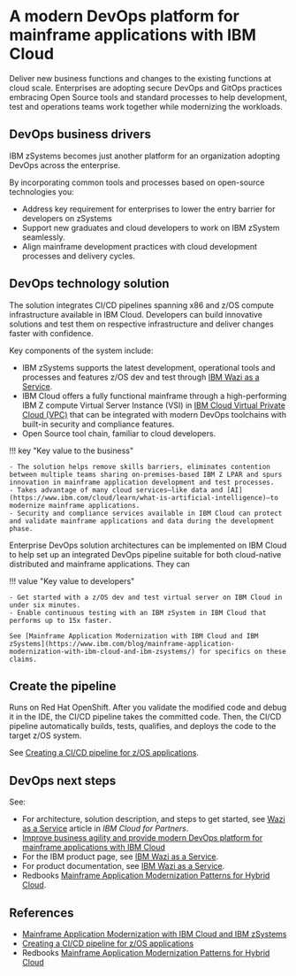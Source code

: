 # A modern DevOps platform for mainframe applications with IBM Cloud

Deliver new business functions and changes to the existing functions at cloud scale. Enterprises are adopting secure DevOps and GitOps practices embracing Open Source tools and standard processes to help development, test and operations teams work together while modernizing the workloads.

## DevOps business drivers

IBM zSystems becomes just another platform for an organization adopting DevOps across the enterprise. 

By incorporating common tools and processes based on open-source technologies you:

- Address key requirement for enterprises to lower the entry barrier for developers on zSystems
- Support new graduates and cloud developers to work on IBM zSystem seamlessly.
- Align mainframe development practices with cloud development processes and delivery cycles.

## DevOps technology solution

The solution integrates CI/CD pipelines spanning x86 and z/OS compute infrastructure available in IBM Cloud. Developers can build innovative solutions and test them on respective infrastructure and deliver changes faster with confidence.

Key components of the system include: 

- IBM zSystems supports the latest development, operational tools and processes and features z/OS dev and test through [IBM Wazi as a Service](https://www.ibm.com/cloud/wazi-as-a-service). 
- IBM Cloud offers a fully functional mainframe through a high-performing IBM Z compute Virtual Server Instance (VSI) in [IBM Cloud Virtual Private Cloud (VPC)](https://www.ibm.com/cloud/vpc) that can be integrated with modern DevOps toolchains with built-in security and compliance features. 
- Open Source tool chain, familiar to cloud developers.

!!! key "Key value to the business"

    - The solution helps remove skills barriers, eliminates contention between multiple teams sharing on-premises-based IBM Z LPAR and spurs innovation in mainframe application development and test processes.
    - Takes advantage of many cloud services—like data and [AI](https://www.ibm.com/cloud/learn/what-is-artificial-intelligence)—to modernize mainframe applications. 
    - Security and compliance services available in IBM Cloud can protect and validate mainframe applications and data during the development phase.

Enterprise DevOps solution architectures can be implemented on IBM Cloud to help set up an integrated DevOps pipeline suitable for both cloud-native distributed and mainframe applications. They can 

!!! value "Key value to developers"

    - Get started with a z/OS dev and test virtual server on IBM Cloud in under six minutes.
    - Enable continuous testing with an IBM zSystem in IBM Cloud that performs up to 15x faster.

    See [Mainframe Application Modernization with IBM Cloud and IBM zSystems](https://www.ibm.com/blog/mainframe-application-modernization-with-ibm-cloud-and-ibm-zsystems/) for specifics on these claims.

## Create the pipeline

Runs on Red Hat OpenShift. After you validate the modified code and debug it in the IDE, the CI/CD pipeline takes the committed code. Then, the CI/CD pipeline automatically builds, tests, qualifies, and deploys the code to the target z/OS system.

See [Creating a CI/CD pipeline for z/OS applications](https://www.ibm.com/docs/en/wdfrhcw/1.4.0?topic=creating-cicd-pipeline-zos-applications).

## DevOps next steps

See:

- For architecture, solution description, and steps to get started, see [Wazi as a Service](./wazi.md) article in _IBM Cloud for Partners_.
- [Improve business agility and provide modern DevOps platform for mainframe applications with IBM Cloud](https://www.ibm.com/downloads/cas/Y3JDDJOD)
- For the IBM product page, see [IBM Wazi as a Service](https://www.ibm.com/cloud/wazi-as-a-service).
- For product documentation, see [IBM Wazi as a Service](https://www.ibm.com/docs/en/wazi-aas/1.0.0).
- Redbooks [Mainframe Application Modernization Patterns for Hybrid Cloud](https://www.redbooks.ibm.com/abstracts/sg248532.html).

## References

- [Mainframe Application Modernization with IBM Cloud and IBM zSystems](https://www.ibm.com/blog/mainframe-application-modernization-with-ibm-cloud-and-ibm-zsystems/)
- [Creating a CI/CD pipeline for z/OS applications](https://www.ibm.com/docs/en/wdfrhcw/1.4.0?topic=creating-cicd-pipeline-zos-applications)
- Redbooks [Mainframe Application Modernization Patterns for Hybrid Cloud](https://www.redbooks.ibm.com/abstracts/sg248532.html)